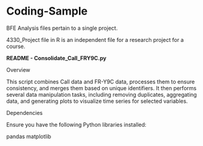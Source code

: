 # Coding-Sample

BFE Analysis files pertain to a single project. 

4330_Project file in R is an independent file for a research project for a course. 


**README - Consolidate_Call_FRY9C.py**

Overview

This script combines Call data and FR-Y9C data, processes them to ensure consistency, and merges them based on unique identifiers. It then performs several data manipulation tasks, including removing duplicates, aggregating data, and generating plots to visualize time series for selected variables.

Dependencies

Ensure you have the following Python libraries installed:

pandas
matplotlib
